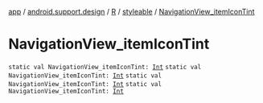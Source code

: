 [app](../../../index.md) / [android.support.design](../../index.md) / [R](../index.md) / [styleable](index.md) / [NavigationView_itemIconTint](.)

# NavigationView_itemIconTint

`static val NavigationView_itemIconTint: `[`Int`](https://kotlinlang.org/api/latest/jvm/stdlib/kotlin/-int/index.html)
`static val NavigationView_itemIconTint: `[`Int`](https://kotlinlang.org/api/latest/jvm/stdlib/kotlin/-int/index.html)
`static val NavigationView_itemIconTint: `[`Int`](https://kotlinlang.org/api/latest/jvm/stdlib/kotlin/-int/index.html)
`static val NavigationView_itemIconTint: `[`Int`](https://kotlinlang.org/api/latest/jvm/stdlib/kotlin/-int/index.html)